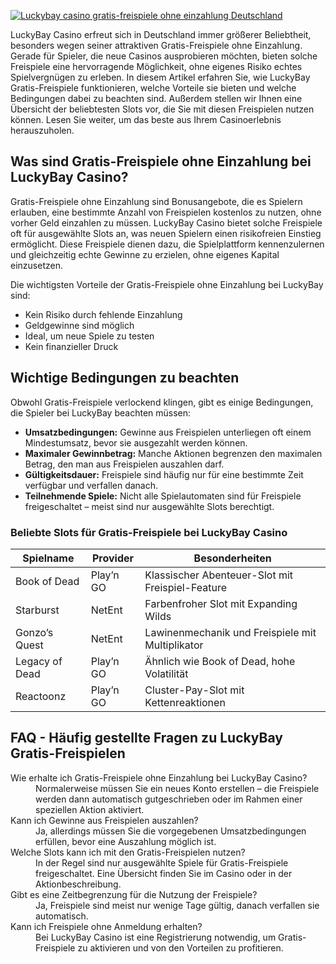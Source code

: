 [![Luckybay casino gratis-freispiele ohne einzahlung Deutschland](https://123-caf.pages.dev/gitsignup.png)](https://vrmoo.ru/Bt82HjjY)

<p>LuckyBay Casino erfreut sich in Deutschland immer größerer Beliebtheit, besonders wegen seiner attraktiven Gratis-Freispiele ohne Einzahlung. Gerade für Spieler, die neue Casinos ausprobieren möchten, bieten solche Freispiele eine hervorragende Möglichkeit, ohne eigenes Risiko echtes Spielvergnügen zu erleben. In diesem Artikel erfahren Sie, wie LuckyBay Gratis-Freispiele funktionieren, welche Vorteile sie bieten und welche Bedingungen dabei zu beachten sind. Außerdem stellen wir Ihnen eine Übersicht der beliebtesten Slots vor, die Sie mit diesen Freispielen nutzen können. Lesen Sie weiter, um das beste aus Ihrem Casinoerlebnis herauszuholen.</p>  <h2>Was sind Gratis-Freispiele ohne Einzahlung bei LuckyBay Casino?</h2> <p>Gratis-Freispiele ohne Einzahlung sind Bonusangebote, die es Spielern erlauben, eine bestimmte Anzahl von Freispielen kostenlos zu nutzen, ohne vorher Geld einzahlen zu müssen. LuckyBay Casino bietet solche Freispiele oft für ausgewählte Slots an, was neuen Spielern einen risikofreien Einstieg ermöglicht. Diese Freispiele dienen dazu, die Spielplattform kennenzulernen und gleichzeitig echte Gewinne zu erzielen, ohne eigenes Kapital einzusetzen.</p> <p>Die wichtigsten Vorteile der Gratis-Freispiele ohne Einzahlung bei LuckyBay sind:</p> <ul> <li>Kein Risiko durch fehlende Einzahlung</li> <li>Geldgewinne sind möglich</li> <li>Ideal, um neue Spiele zu testen</li> <li>Kein finanzieller Druck</li> </ul>  <h2>Wichtige Bedingungen zu beachten</h2> <p>Obwohl Gratis-Freispiele verlockend klingen, gibt es einige Bedingungen, die Spieler bei LuckyBay beachten müssen:</p> <ul> <li><strong>Umsatzbedingungen:</strong> Gewinne aus Freispielen unterliegen oft einem Mindestumsatz, bevor sie ausgezahlt werden können.</li> <li><strong>Maximaler Gewinnbetrag:</strong> Manche Aktionen begrenzen den maximalen Betrag, den man aus Freispielen auszahlen darf.</li> <li><strong>Gültigkeitsdauer:</strong> Freispiele sind häufig nur für eine bestimmte Zeit verfügbar und verfallen danach.</li> <li><strong>Teilnehmende Spiele:</strong> Nicht alle Spielautomaten sind für Freispiele freigeschaltet – meist sind nur ausgewählte Slots berechtigt.</li> </ul>  <h3>Beliebte Slots für Gratis-Freispiele bei LuckyBay Casino</h3> <table> <thead> <tr> <th>Spielname</th> <th>Provider</th> <th>Besonderheiten</th> </tr> </thead> <tbody> <tr> <td>Book of Dead</td> <td>Play’n GO</td> <td>Klassischer Abenteuer-Slot mit Freispiel-Feature</td> </tr> <tr> <td>Starburst</td> <td>NetEnt</td> <td>Farbenfroher Slot mit Expanding Wilds</td> </tr> <tr> <td>Gonzo’s Quest</td> <td>NetEnt</td> <td>Lawinenmechanik und Freispiele mit Multiplikator</td> </tr> <tr> <td>Legacy of Dead</td> <td>Play’n GO</td> <td>Ähnlich wie Book of Dead, hohe Volatilität</td> </tr> <tr> <td>Reactoonz</td> <td>Play’n GO</td> <td>Cluster-Pay-Slot mit Kettenreaktionen</td> </tr> </tbody> </table>  <h2>FAQ - Häufig gestellte Fragen zu LuckyBay Gratis-Freispielen</h2> <dl> <dt>Wie erhalte ich Gratis-Freispiele ohne Einzahlung bei LuckyBay Casino?</dt> <dd>Normalerweise müssen Sie ein neues Konto erstellen – die Freispiele werden dann automatisch gutgeschrieben oder im Rahmen einer speziellen Aktion aktiviert.</dd> <dt>Kann ich Gewinne aus Freispielen auszahlen?</dt> <dd>Ja, allerdings müssen Sie die vorgegebenen Umsatzbedingungen erfüllen, bevor eine Auszahlung möglich ist.</dd> <dt>Welche Slots kann ich mit den Gratis-Freispielen nutzen?</dt> <dd>In der Regel sind nur ausgewählte Spiele für Gratis-Freispiele freigeschaltet. Eine Übersicht finden Sie im Casino oder in der Aktionbeschreibung.</dd> <dt>Gibt es eine Zeitbegrenzung für die Nutzung der Freispiele?</dt> <dd>Ja, Freispiele sind meist nur wenige Tage gültig, danach verfallen sie automatisch.</dd> <dt>Kann ich Freispiele ohne Anmeldung erhalten?</dt> <dd>Bei LuckyBay Casino ist eine Registrierung notwendig, um Gratis-Freispiele zu aktivieren und von den Vorteilen zu profitieren.</dd> </dl>